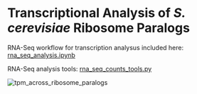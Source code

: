 # Transcriptional Analysis of *S. cerevisiae* Ribosome Paralogs

RNA-Seq workflow for transcription analysus included here: [rna_seq_analysis.ipynb](https://github.com/samuelcampione/RNAseq_Transcription_Analysis_Ribosome_Paralogs/blob/main/rna_seq_analysis.ipynb)

RNA-Seq analysis tools: [rna_seq_counts_tools.py](https://github.com/samuelcampione/RNAseq_Transcription_Analysis_Ribosome_Paralogs/blob/main/rna_seq_counts_tools.py)

![tpm_across_ribosome_paralogs](https://github.com/samuelcampione/RNAseq_Transcription_Analysis_Ribosome_Paralogs/assets/138845231/3f7cf9a1-b231-491d-bd5c-6c8f955b9713)
